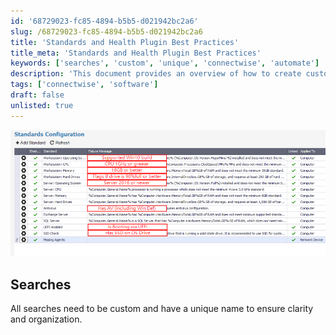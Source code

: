```yaml
---
id: '68729023-fc85-4894-b5b5-d021942bc2a6'
slug: /68729023-fc85-4894-b5b5-d021942bc2a6
title: 'Standards and Health Plugin Best Practices'
title_meta: 'Standards and Health Plugin Best Practices'
keywords: ['searches', 'custom', 'unique', 'connectwise', 'automate']
description: 'This document provides an overview of how to create custom searches in ConnectWise Automate, emphasizing the importance of unique naming conventions for each search to ensure clarity and organization.'
tags: ['connectwise', 'software']
draft: false
unlisted: true
---
```


<div class='text-section scrollable'>

![Image](../../static/img/Standards-and-Health-Plugin-Best-Practices/image_1.png)

## Searches

<div class='text-section scrollable'>

All searches need to be custom and have a unique name to ensure clarity and organization.

</div>
</div>

